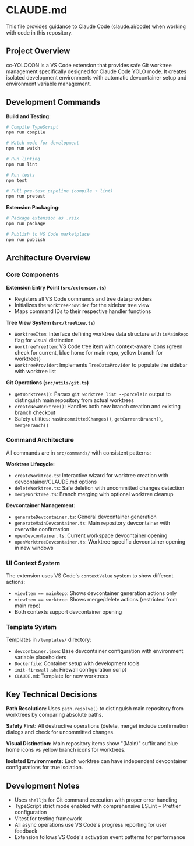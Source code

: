 # CLAUDE.md

This file provides guidance to Claude Code (claude.ai/code) when working with code in this repository.

## Project Overview

cc-YOLOCON is a VS Code extension that provides safe Git worktree management specifically designed for Claude Code YOLO mode. It creates isolated development environments with automatic devcontainer setup and environment variable management.

## Development Commands

**Build and Testing:**
```bash
# Compile TypeScript
npm run compile

# Watch mode for development
npm run watch

# Run linting
npm run lint

# Run tests
npm test

# Full pre-test pipeline (compile + lint)
npm run pretest
```

**Extension Packaging:**
```bash
# Package extension as .vsix
npm run package

# Publish to VS Code marketplace
npm run publish
```

## Architecture Overview

### Core Components

**Extension Entry Point (`src/extension.ts`)**
- Registers all VS Code commands and tree data providers
- Initializes the `WorktreeProvider` for the sidebar tree view
- Maps command IDs to their respective handler functions

**Tree View System (`src/treeView.ts`)**
- `WorktreeItem`: Interface defining worktree data structure with `isMainRepo` flag for visual distinction
- `WorktreeTreeItem`: VS Code tree item with context-aware icons (green check for current, blue home for main repo, yellow branch for worktrees)
- `WorktreeProvider`: Implements `TreeDataProvider` to populate the sidebar with worktree list

**Git Operations (`src/utils/git.ts`)**
- `getWorktrees()`: Parses `git worktree list --porcelain` output to distinguish main repository from actual worktrees
- `createNewWorktree()`: Handles both new branch creation and existing branch checkout
- Safety utilities: `hasUncommittedChanges()`, `getCurrentBranch()`, `mergeBranch()`

### Command Architecture

All commands are in `src/commands/` with consistent patterns:

**Worktree Lifecycle:**
- `createWorktree.ts`: Interactive wizard for worktree creation with devcontainer/CLAUDE.md options
- `deleteWorktree.ts`: Safe deletion with uncommitted changes detection
- `mergeWorktree.ts`: Branch merging with optional worktree cleanup

**Devcontainer Management:**
- `generateDevcontainer.ts`: General devcontainer generation
- `generateMainDevcontainer.ts`: Main repository devcontainer with overwrite confirmation
- `openDevcontainer.ts`: Current workspace devcontainer opening
- `openWorktreeDevcontainer.ts`: Worktree-specific devcontainer opening in new windows

### UI Context System

The extension uses VS Code's `contextValue` system to show different actions:
- `viewItem == mainRepo`: Shows devcontainer generation actions only
- `viewItem == worktree`: Shows merge/delete actions (restricted from main repo)
- Both contexts support devcontainer opening

### Template System

Templates in `/templates/` directory:
- `devcontainer.json`: Base devcontainer configuration with environment variable placeholders
- `Dockerfile`: Container setup with development tools
- `init-firewall.sh`: Firewall configuration script
- `CLAUDE.md`: Template for new worktrees

## Key Technical Decisions

**Path Resolution:** Uses `path.resolve()` to distinguish main repository from worktrees by comparing absolute paths.

**Safety First:** All destructive operations (delete, merge) include confirmation dialogs and check for uncommitted changes.

**Visual Distinction:** Main repository items show "(Main)" suffix and blue home icons vs yellow branch icons for worktrees.

**Isolated Environments:** Each worktree can have independent devcontainer configurations for true isolation.

## Development Notes

- Uses `shelljs` for Git command execution with proper error handling
- TypeScript strict mode enabled with comprehensive ESLint + Prettier configuration
- Vitest for testing framework
- All async operations use VS Code's progress reporting for user feedback
- Extension follows VS Code's activation event patterns for performance